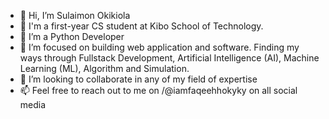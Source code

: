 - 👋 Hi, I’m Sulaimon Okikiola
- 📖 I'm a first-year CS student at Kibo School of Technology.
- 🌱 I’m a Python Developer
- 👀 I’m focused on building web application and software. Finding my ways through Fullstack Development, Artificial Intelligence (AI), Machine Learning (ML), Algorithm and Simulation.
- 💞️ I’m looking to collaborate in any of my field of expertise
- 📫 Feel free to reach out to me on /@iamfaqeehhokyky on all social media

<!---
iamfaqeehhokyky/iamfaqeehhokyky is a ✨ special ✨ repository because its `README.md` (this file) appears on your GitHub profile.
You can click the Preview link to take a look at your changes.
--->
